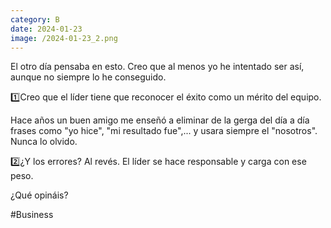 ```yaml
--- 
category: B 
date: 2024-01-23 
image: /2024-01-23_2.png 
--- 
```


El otro día pensaba en esto. Creo que al menos yo he intentado ser así, aunque no siempre lo he conseguido. 

1️⃣Creo que el líder tiene que reconocer el éxito como un mérito del equipo. 

Hace años un buen amigo me enseñó a eliminar de la gerga del día a día frases como "yo hice", "mi resultado fue",... y usara siempre el "nosotros". Nunca lo olvido. 

2️⃣¿Y los errores? Al revés. El líder se hace responsable y carga con ese peso. 

¿Qué opináis?

#Business